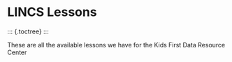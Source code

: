 LINCS Lessons
=============

::: {.toctree}
:::

These are all the available lessons we have for the Kids First Data
Resource Center

